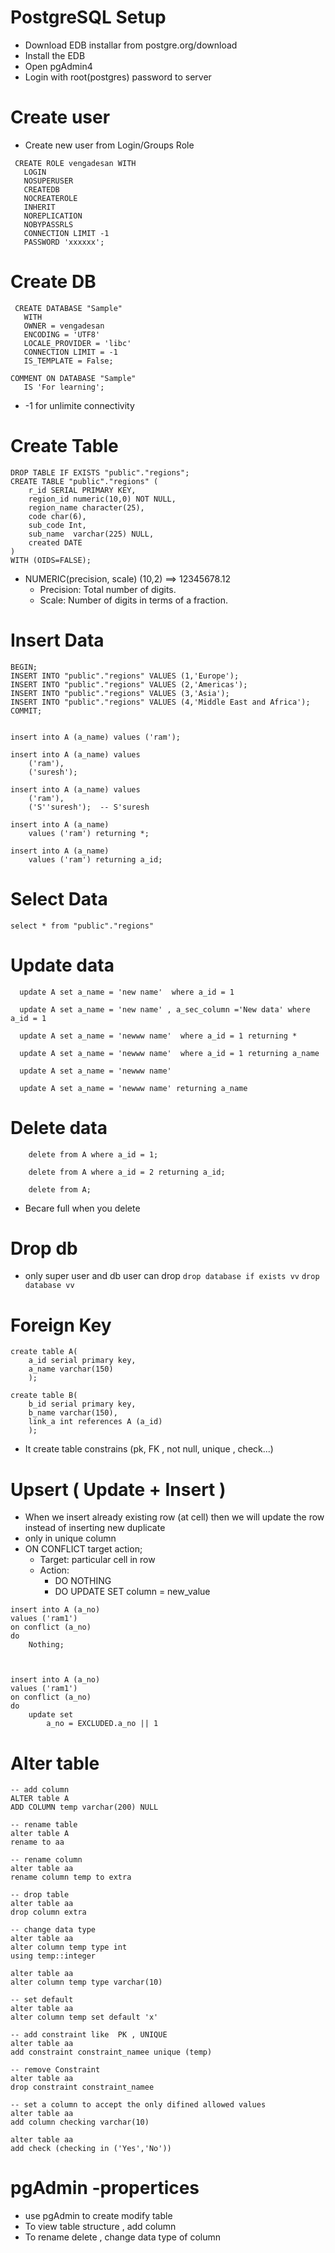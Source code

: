 # PostgreSQL Setup

- Download EDB installar from postgre.org/download
- Install the EDB
- Open pgAdmin4
- Login with root(postgres) password to server

# Create user

- Create new user from Login/Groups Role
 ```
  CREATE ROLE vengadesan WITH
	LOGIN
	NOSUPERUSER
	CREATEDB
	NOCREATEROLE
	INHERIT
	NOREPLICATION
	NOBYPASSRLS
	CONNECTION LIMIT -1
	PASSWORD 'xxxxxx';
  ```

# Create DB

 ```
  CREATE DATABASE "Sample"
    WITH
    OWNER = vengadesan
    ENCODING = 'UTF8'
    LOCALE_PROVIDER = 'libc'
    CONNECTION LIMIT = -1
    IS_TEMPLATE = False;

COMMENT ON DATABASE "Sample"
    IS 'For learning';
```

- -1 for unlimite connectivity 

# Create Table
```
DROP TABLE IF EXISTS "public"."regions";
CREATE TABLE "public"."regions" (
    r_id SERIAL PRIMARY KEY,
    region_id numeric(10,0) NOT NULL,
    region_name character(25),
    code char(6),
    sub_code Int,
    sub_name  varchar(225) NULL,
    created DATE
)
WITH (OIDS=FALSE);
```
- NUMERIC(precision, scale) (10,2) ==> 12345678.12
  - Precision: Total number of digits.
  - Scale: Number of digits in terms of a fraction.
# Insert Data 
```
BEGIN;
INSERT INTO "public"."regions" VALUES (1,'Europe');
INSERT INTO "public"."regions" VALUES (2,'Americas');
INSERT INTO "public"."regions" VALUES (3,'Asia');
INSERT INTO "public"."regions" VALUES (4,'Middle East and Africa');
COMMIT;


insert into A (a_name) values ('ram');

insert into A (a_name) values 
	('ram'),
	('suresh');

insert into A (a_name) values 
	('ram'),
	('S''suresh');  -- S'suresh

insert into A (a_name) 
	values ('ram') returning *;

insert into A (a_name) 
	values ('ram') returning a_id;
```

# Select Data

```
select * from "public"."regions"
```

# Update data

```
  update A set a_name = 'new name'  where a_id = 1

  update A set a_name = 'new name' , a_sec_column ='New data' where a_id = 1
  
  update A set a_name = 'newww name'  where a_id = 1 returning *

  update A set a_name = 'newww name'  where a_id = 1 returning a_name

  update A set a_name = 'newww name'

  update A set a_name = 'newww name' returning a_name
  ```
  
# Delete data
```
	delete from A where a_id = 1;

	delete from A where a_id = 2 returning a_id;

	delete from A;
```
- Becare full when you delete
# Drop db
- only super user and db user can drop
` drop database if exists vv `
` drop database vv `

# Foreign Key

```
create table A(
	a_id serial primary key,
	a_name varchar(150)
	);

create table B(
	b_id serial primary key,
	b_name varchar(150),
	link_a int references A (a_id)
	);
```
  - It create table constrains (pk, FK , not null, unique , check...)

# Upsert ( Update + Insert )

- When we insert already existing row (at cell) then we will update the row instead of inserting new duplicate
- only in unique column
- ON CONFLICT target action;
  - Target: particular cell in row
  - Action:
    - DO NOTHING
    - DO UPDATE SET column = new_value
```
insert into A (a_no)
values ('ram1')
on conflict (a_no)
do 
	Nothing;



insert into A (a_no)
values ('ram1')
on conflict (a_no)
do 
	update set
		a_no = EXCLUDED.a_no || 1
```
# Alter table 
```
-- add column 
ALTER table A
ADD COLUMN temp varchar(200) NULL

-- rename table
alter table A
rename to aa

-- rename column
alter table aa
rename column temp to extra

-- drop table
alter table aa
drop column extra

-- change data type
alter table aa 
alter column temp type int
using temp::integer

alter table aa 
alter column temp type varchar(10)

-- set default
alter table aa
alter column temp set default 'x'

-- add constraint like  PK , UNIQUE
alter table aa  
add constraint constraint_namee unique (temp)

-- remove Constraint
alter table aa 
drop constraint constraint_namee

-- set a column to accept the only difined allowed values
alter table aa
add column checking varchar(10)

alter table aa
add check (checking in ('Yes','No'))
```

# pgAdmin -propertices
- use pgAdmin to create modify table
- To view table structure , add column
- To rename delete , change data type of column 
